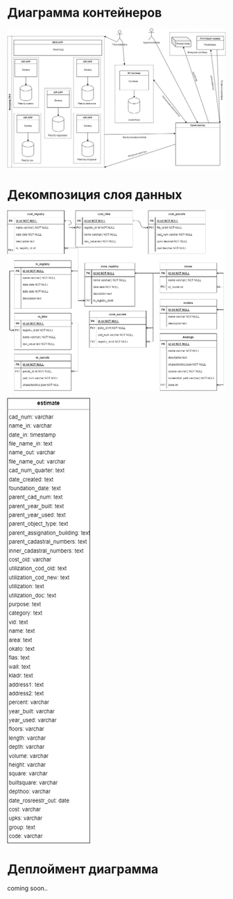 
# Диаграмма контейнеров
![Диаграмма контейнеров](<Диаграмма контейнеров.jpg>)

# Декомпозиция слоя данных
![Декомпозиция слоя данных](<ERD.jpg>)

![Декомпозиция слоя данных - витрина](<data_marts.jpg>)

# Деплоймент диаграмма
coming soon..